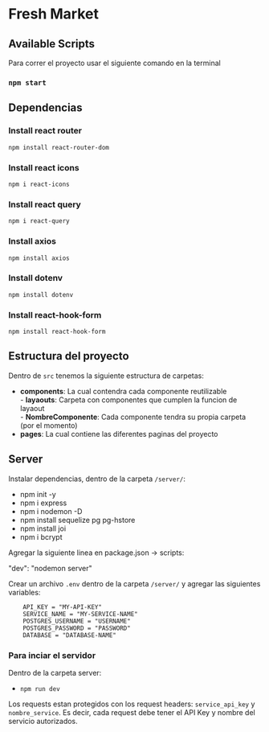 # Fresh Market

## Available Scripts

Para correr el proyecto usar el siguiente comando en la terminal

### `npm start`

## Dependencias

### Install react router

`npm install react-router-dom`

### Install react icons

`npm i react-icons`

### Install react query

`npm i react-query`

### Install axios

`npm install axios`

### Install dotenv

`npm install dotenv`

### Install react-hook-form

`npm install react-hook-form`

## Estructura del proyecto

Dentro de `src` tenemos la siguiente estructura de carpetas:

- **components**: La cual contendra cada componente reutilizable<br> - **layaouts**: Carpeta con componentes que cumplen la funcion de layaout<br> - **NombreComponente**: Cada componente tendra su propia carpeta (por el momento)<br>
- **pages**: La cual contiene las diferentes paginas del proyecto

## Server

Instalar dependencias, dentro de la carpeta `/server/`:

- npm init -y
- npm i express
- npm i nodemon -D
- npm install sequelize pg pg-hstore
- npm install joi
- npm i bcrypt

Agregar la siguiente linea en package.json -> scripts:

"dev": "nodemon server"

Crear un archivo `.env` dentro de la carpeta `/server/` y agregar las siguientes variables:

        API_KEY = "MY-API-KEY"
        SERVICE_NAME = "MY-SERVICE-NAME"
        POSTGRES_USERNAME = "USERNAME"
        POSTGRES_PASSWORD = "PASSWORD"
        DATABASE = "DATABASE-NAME"

### Para inciar el servidor

Dentro de la carpeta server:

- `npm run dev`

Los requests estan protegidos con los request headers: `service_api_key` y `nombre_service`. Es decir, cada request debe tener el API Key y nombre del servicio autorizados.
